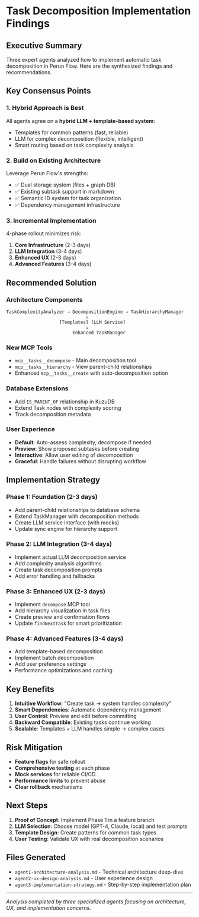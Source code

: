 # Task Decomposition Implementation Findings
## Executive Summary

Three expert agents analyzed how to implement automatic task decomposition in Perun Flow. Here are the synthesized findings and recommendations.

## Key Consensus Points

### 1. **Hybrid Approach is Best**
All agents agree on a **hybrid LLM + template-based system**:
- Templates for common patterns (fast, reliable)
- LLM for complex decomposition (flexible, intelligent) 
- Smart routing based on task complexity analysis

### 2. **Build on Existing Architecture**
Leverage Perun Flow's strengths:
- ✅ Dual storage system (files + graph DB)
- ✅ Existing subtask support in markdown
- ✅ Semantic ID system for task organization
- ✅ Dependency management infrastructure

### 3. **Incremental Implementation**
4-phase rollout minimizes risk:
1. **Core Infrastructure** (2-3 days)
2. **LLM Integration** (3-4 days) 
3. **Enhanced UX** (2-3 days)
4. **Advanced Features** (3-4 days)

## Recommended Solution

### Architecture Components
```
TaskComplexityAnalyzer → DecompositionEngine → TaskHierarchyManager
                              ↓
                    [Templates] [LLM Service]
                              ↓
                         Enhanced TaskManager
```

### New MCP Tools
- `mcp__tasks__decompose` - Main decomposition tool
- `mcp__tasks__hierarchy` - View parent-child relationships
- Enhanced `mcp__tasks__create` with auto-decomposition option

### Database Extensions
- Add `IS_PARENT_OF` relationship in KuzuDB
- Extend Task nodes with complexity scoring
- Track decomposition metadata

### User Experience
- **Default**: Auto-assess complexity, decompose if needed
- **Preview**: Show proposed subtasks before creating
- **Interactive**: Allow user editing of decomposition
- **Graceful**: Handle failures without disrupting workflow

## Implementation Strategy

### Phase 1: Foundation (2-3 days)
- Add parent-child relationships to database schema
- Extend TaskManager with decomposition methods
- Create LLM service interface (with mocks)
- Update sync engine for hierarchy support

### Phase 2: LLM Integration (3-4 days)
- Implement actual LLM decomposition service
- Add complexity analysis algorithms
- Create task decomposition prompts
- Add error handling and fallbacks

### Phase 3: Enhanced UX (2-3 days)
- Implement `decompose` MCP tool
- Add hierarchy visualization in task files
- Create preview and confirmation flows
- Update `findNextTask` for smart prioritization

### Phase 4: Advanced Features (3-4 days)
- Add template-based decomposition
- Implement batch decomposition
- Add user preference settings
- Performance optimizations and caching

## Key Benefits

1. **Intuitive Workflow**: "Create task → system handles complexity"
2. **Smart Dependencies**: Automatic dependency management
3. **User Control**: Preview and edit before committing
4. **Backward Compatible**: Existing tasks continue working
5. **Scalable**: Templates + LLM handles simple → complex cases

## Risk Mitigation

- **Feature flags** for safe rollout
- **Comprehensive testing** at each phase
- **Mock services** for reliable CI/CD
- **Performance limits** to prevent abuse
- **Clear rollback** mechanisms

## Next Steps

1. **Proof of Concept**: Implement Phase 1 in a feature branch
2. **LLM Selection**: Choose model (GPT-4, Claude, local) and test prompts
3. **Template Design**: Create patterns for common task types
4. **User Testing**: Validate UX with real decomposition scenarios

## Files Generated
- `agent1-architecture-analysis.md` - Technical architecture deep-dive
- `agent2-ux-design-analysis.md` - User experience design
- `agent3-implementation-strategy.md` - Step-by-step implementation plan

---
*Analysis completed by three specialized agents focusing on architecture, UX, and implementation concerns.*
